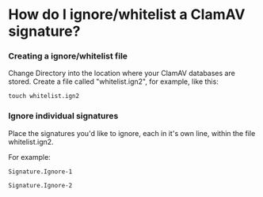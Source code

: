 # How do I ignore/whitelist a ClamAV signature?

### Creating a ignore/whitelist file

Change Directory into the location where your ClamAV databases are stored.  Create a file called "whitelist.ign2", for example, like this:

`touch whitelist.ign2`

### Ignore individual signatures

Place the signatures you'd like to ignore, each in it's own line, within the file whitelist.ign2.  

For example:

`Signature.Ignore-1`

`Signature.Ignore-2`
